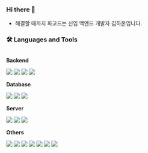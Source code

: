 ### Hi there 👋

- 해결할 때까지 파고드는 신입 백엔드 개발자 김하온입니다.

### 🛠 Languages and Tools
<div style="display:flex; flex-direction:column; align-items:flex-start;">
    <!-- Backend -->
    <p><strong>Backend</strong></p>
    <div>
        <img src="https://img.shields.io/badge/C++-6DB33F?style=for-the-badge&logo=c%2B%2B&logoColor=white">
        <img src="https://img.shields.io/badge/C-3DDC84?style=for-the-badge&logo=c&logoColor=white">
         <img src="https://img.shields.io/badge/Dart-F80000?style=for-the-badge&logo=Dart&logoColor=white">
         <img src="https://img.shields.io/badge/Java-007396?style=for-the-badge&logo=java&logoColor=white">  
    </div>
    <!-- Database -->
    <p><strong>Database</strong></p>
    <div>
        <img src="https://img.shields.io/badge/AWS DynamoDB-7F52FF?style=for-the-badge&logo=Amazon DynamoDB&logoColor=white"> 
        <img src="https://img.shields.io/badge/mysql-4479A1?style=for-the-badge&logo=mysql&logoColor=white"> 
        <img src="https://img.shields.io/badge/firebase-FFCA28?style=for-the-badge&logo=firebase&logoColor=black">
    </div>
    <!-- Server -->
    <p><strong>Server</strong></p>
    <div>
        <img src="https://img.shields.io/badge/linux-FCC624?style=for-the-badge&logo=linux&logoColor=black"> 
        <img src="https://img.shields.io/badge/AWS AMPLIFY-F8DC75?style=for-the-badge&logo=AWS Amplify&logoColor=black">
        <img src="https://img.shields.io/badge/AWS s3-232F3E?style=for-the-badge&logo=Amazon s3&logoColor=white"> 
    </div>
    <!-- Others -->
    <p><strong>Others</strong></p>
    <div>
        <img src="https://img.shields.io/badge/VSC-7F52FF?style=flat-square&logo=visualstudiocode&logoColor=white">
        <img src="https://img.shields.io/badge/Andoid Studio-3DDC84?style=flat-square&logo=android studio&logoColor=white">
         <img src="https://img.shields.io/badge/Flutter-4479A1?style=flat-square&logo=Flutter&logoColor=white">
        <img src="https://img.shields.io/badge/DOCKER-F80000?style=flat-square&logo=DOCKER&logoColor=white">
        <img src="https://img.shields.io/badge/CMAKE-FCC624?style=flat-square&logo=cmake&logoColor=black">
        <img src="https://img.shields.io/badge/GraphQL-6DB33F?style=flat-square&logo=GraphQL&logoColor=white">
        <img src="https://img.shields.io/badge/gRPC-232F3E?style=flat-square&logo=gRPC&logoColor=white">
        
        
   
</div><br>
</div>

<!--
**jjsskk/jjsskk** is a ✨ _special_ ✨ repository because its `README.md` (this file) appears on your GitHub profile.

Here are some ideas to get you started:

- 🔭 I’m currently working on ...
- 🌱 I’m currently learning ...
- 👯 I’m looking to collaborate on ...
- 🤔 I’m looking for help with ...
- 💬 Ask me about ...
- 📫 How to reach me: ...
- 😄 Pronouns: ...
- ⚡ Fun fact: ...
-->
